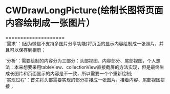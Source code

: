 # CWDrawLongPicture(绘制长图将页面内容绘制成一张图片）
====================<br>
'需求'：(因为微信不支持多图片分享功能)将页面的显示内容绘制成一张照片，并且可以保存到相册；

'分析'：需要绘制的内容分为三部分：头部视图、内容部分、尾部视图，个人想法：本来想要采用tableView、collectionView直接截屏的方法实现，但是最终生成长图片和页面显示的内容是不一致，所以需要一个个重新绘制;<br>
'实现过程'：首先将头部需要实现的部分拼接成一张图片，接着内容、尾部视图拼接；



